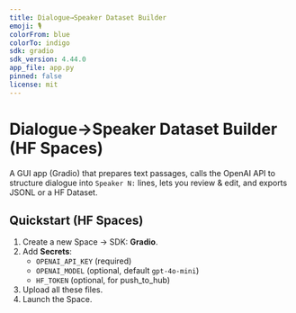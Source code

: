 ```yaml
---
title: Dialogue→Speaker Dataset Builder
emoji: 🎙️
colorFrom: blue
colorTo: indigo
sdk: gradio
sdk_version: 4.44.0
app_file: app.py
pinned: false
license: mit
---
```


# Dialogue→Speaker Dataset Builder (HF Spaces)
A GUI app (Gradio) that prepares text passages, calls the OpenAI API to structure dialogue into `Speaker N:` lines, lets you review & edit, and exports JSONL or a HF Dataset.

## Quickstart (HF Spaces)
1. Create a new Space → SDK: **Gradio**.
2. Add **Secrets**:
   - `OPENAI_API_KEY` (required)
   - `OPENAI_MODEL` (optional, default `gpt-4o-mini`)
   - `HF_TOKEN` (optional, for push_to_hub)
3. Upload all these files.
4. Launch the Space.
